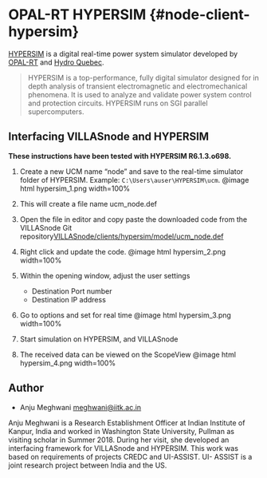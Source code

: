 # OPAL-RT HYPERSIM {#node-client-hypersim}

[HYPERSIM](https://www.opal-rt.com/systems-hypersim/) is a digital real-time power system simulator developed by [OPAL-RT](http://opal-rt.com) and [Hydro Quebec](http://www.hydroquebec.com/international/en/technology/grid-simulation.html).

> HYPERSIM is a top-performance, fully digital simulator designed for in depth analysis of transient electromagnetic and electromechanical phenomena. It is used to analyze and validate power system control and protection circuits. HYPERSIM runs on SGI parallel supercomputers.

## Interfacing VILLASnode and HYPERSIM

**These instructions have been tested with HYPERSIM R6.1.3.o698.**

1. Create a new UCM name “node” and save to the real-time simulator folder of HYPERSIM.
   Example: `C:\Users\auser\HYPERSIM\ucm`.
	@image html hypersim_1.png width=100%

2. This will create a file name ucm_node.def

3. Open the file in editor and copy paste the downloaded code from the VILLASnode Git repository[VILLASnode/clients/hypersim/model/ucm_node.def](https://git.rwth-aachen.de/acs/public/villas/node/raw/develop/clients/hypersim/model/ucm_node.def)

4. Right click and update the code.
	@image html hypersim_2.png width=100%

5. Within the opening window, adjust the user settings
   - Destination Port number
   - Destination IP address

6. Go to options and set for real time
	@image html hypersim_3.png width=100%

7. Start simulation on HYPERSIM, and VILLASnode

8. The received data can be viewed on the ScopeView
	@image html hypersim_4.png width=100%

## Author

- Anju Meghwani <meghwani@iitk.ac.in>

Anju Meghwani is a Research Establishment Officer at Indian Institute of Kanpur, India and worked in Washington State University, Pullman as visiting scholar in Summer 2018.
During her visit, she developed an interfacing framework for VILLASnode and HYPERSIM.
This work was based on requirements of projects CREDC and UI-ASSIST.
UI- ASSIST is a joint research project between India and the US.
